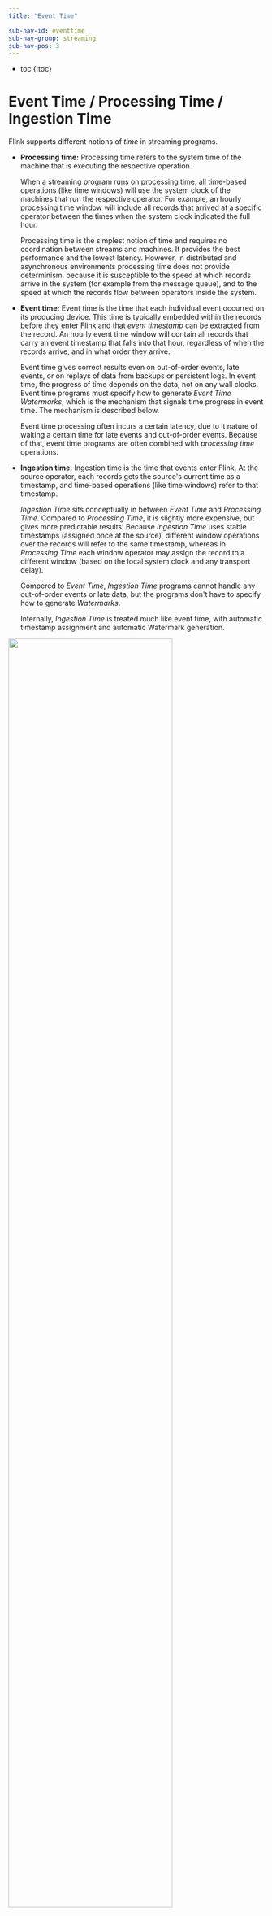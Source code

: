 ```yaml
---
title: "Event Time"

sub-nav-id: eventtime
sub-nav-group: streaming
sub-nav-pos: 3
---
```

<!--
Licensed to the Apache Software Foundation (ASF) under one
or more contributor license agreements.  See the NOTICE file
distributed with this work for additional information
regarding copyright ownership.  The ASF licenses this file
to you under the Apache License, Version 2.0 (the
"License"); you may not use this file except in compliance
with the License.  You may obtain a copy of the License at

  http://www.apache.org/licenses/LICENSE-2.0

Unless required by applicable law or agreed to in writing,
software distributed under the License is distributed on an
"AS IS" BASIS, WITHOUT WARRANTIES OR CONDITIONS OF ANY
KIND, either express or implied.  See the License for the
specific language governing permissions and limitations
under the License.
-->

* toc
{:toc}

# Event Time / Processing Time / Ingestion Time

Flink supports different notions of *time* in streaming programs.

- **Processing time:** Processing time refers to the system time of the machine that is executing the
    respective operation.

    When a streaming program runs on processing time, all time-based operations (like time windows) will
    use the system clock of the machines that run the respective operator. For example, an hourly
    processing time window will include all records that arrived at a specific operator between the
    times when the system clock indicated the full hour.

    Processing time is the simplest notion of time and requires no coordination between streams and machines.
    It provides the best performance and the lowest latency. However, in distributed and asynchronous
    environments processing time does not provide determinism, because it is susceptible to the speed at which
    records arrive in the system (for example from the message queue), and to the speed at which the
    records flow between operators inside the system.

- **Event time:** Event time is the time that each individual event occurred on its producing device.
    This time is typically embedded within the records before they enter Flink and that *event timestamp*
    can be extracted from the record. An hourly event time window will contain all records that carry an
    event timestamp that falls into that hour, regardless of when the records arrive, and in what order
    they arrive.

    Event time gives correct results even on out-of-order events, late events, or on replays
    of data from backups or persistent logs. In event time, the progress of time depends on the data,
    not on any wall clocks. Event time programs must specify how to generate *Event Time Watermarks*,
    which is the mechanism that signals time progress in event time. The mechanism is
    described below.

    Event time processing often incurs a certain latency, due to it nature of waiting a certain time for
    late events and out-of-order events. Because of that, event time programs are often combined with
    *processing time* operations.

- **Ingestion time:** Ingestion time is the time that events enter Flink. At the source operator, each
    records gets the source's current time as a timestamp, and time-based operations (like time windows)
    refer to that timestamp.

    *Ingestion Time* sits conceptually in between *Event Time* and *Processing Time*. Compared to
    *Processing Time*, it is slightly more expensive, but gives more predictable results: Because
    *Ingestion Time* uses stable timestamps (assigned once at the source), different window operations
    over the records will refer to the same timestamp, whereas in *Processing Time* each window operator
    may assign the record to a different window (based on the local system clock and any transport delay).

    Compered to *Event Time*, *Ingestion Time* programs cannot handle any out-of-order events or late data,
    but the programs don't have to specify how to generate *Watermarks*.

    Internally, *Ingestion Time* is treated much like event time, with automatic timestamp assignment and
    automatic Watermark generation.

<img src="fig/times_clocks.svg" class="center" width="80%" />


### Setting a Time Characteristic

The first part of a Flink DataStream program is usually to set the base *time characteristic*. That setting
defines how data stream sources behave (for example whether to assign timestamps), and what notion of
time the window operations like `KeyedStream.timeWindow(Time.secondss(30))` refer to.

The following example shows a Flink program that aggregates events in hourly time windows. The behavior of the
windows adapts with the time characteristic.

<div class="codetabs" markdown="1">
<div data-lang="java" markdown="1">
{% highlight java %}
final StreamExecutionEnvironment env = StreamExecutionEnvironment.getExecutionEnvironment();

env.setStreamTimeCharacteristic(TimeCharacteristic.ProcessingTime);

// alternatively:
// env.setStreamTimeCharacteristic(TimeCharacteristic.IngestionTime);
// env.setStreamTimeCharacteristic(TimeCharacteristic.EventTime);

DataStream<MyEvent> stream = env.addSource(new FlinkKafkaConsumer09<MyEvent>(topic, schema, props));

stream
    .keyBy( (event) -> event.getUser() )
    .timeWindow(Time.hours(1))
    .reduce( (a, b) -> a.add(b) )
    .addSink(...);
{% endhighlight %}
</div>
<div data-lang="scala" markdown="1">
{% highlight scala %}
val env = StreamExecutionEnvironment.getExecutionEnvironment

env.setStreamTimeCharacteristic(TimeCharacteristic.ProcessingTime)

// alternatively:
// env.setStreamTimeCharacteristic(TimeCharacteristic.IngestionTime)
// env.setStreamTimeCharacteristic(TimeCharacteristic.EventTime)

val stream: DataStream[MyEvent] = env.addSource(new FlinkKafkaConsumer09[MyEvent](topic, schema, props))

stream
    .keyBy( _.getUser )
    .timeWindow(Time.hours(1))
    .reduce( (a, b) => a.add(b) )
    .addSink(...)
{% endhighlight %}
</div>
</div>


Note that in order to run this example in *Event Time*, the program needs to use either an event time
source, or inject a *Timestamp Assigner & Watermark Generator*. Those functions describe how to access
the event timestamps, and what timely out-of-orderness the event stream exhibits.

The section below describes the general mechanism behind *Timestamps* and *Watermarks*. For a guide how
to use timestamp assignment and watermark generation in the Flink DataStream API, please refer to
[Generating Timestamps / Watermarks]({{ site.baseurl }}/apis/streaming/event_timestamps_watermarks.html)


# Event Time and Watermarks

*Note: Flink implements many techniques from the Dataflow Model. For a good introduction to Event Time and, have also a look at these articles*

  - [Streaming 101](https://www.oreilly.com/ideas/the-world-beyond-batch-streaming-101) by Tyler Akidau
  - The [Dataflow Model paper](https://static.googleusercontent.com/media/research.google.com/en//pubs/archive/43864.pdf)


A stream processor that supports *event time* needs a way to measure the progress of event time. 
For example, a window operator that builds hourly windows needs to be notified when event time has reached the
next full hour, such that the operator can close the next window.

*Event Time* can progress independently of *Processing Time* (measures by wall clocks).
For example, in one program, the current *event time* of an operator can trail slightly behind the processing time
(accounting for a delay in receiving the latest elements) and both proceed at the same speed. In another streaming
program, which reads fast-forward through some data already buffered in a Kafka topic (or another message queue), event time
can progress by weeks in seconds.

------

The mechanism in Flink to measure progress in event time are **Watermarks**.
Watermarks flow as part of the data stream and carry a timestamp *t*. A *Watermark(t)* declares that event time has reached time
*t* in that stream, meaning that all events with a timestamps *t' < t* have occurred.

The figure below shows a stream of events with (logical) timestamps, and watermarks flowing inline. The events are in order
(with respect to their timestamp), meaning that watermarks are simply periodic markers in the stream with an in-order timestamp.

<img src="fig/stream_watermark_in_order.svg" alt="A data stream with events (in order) and watermarks" class="center" width="65%" />

Watermarks are crucial for *out-of-order* streams, as shown in the figure below, where, events do not occur ordered by their timestamp.
Watermarks establish points in the stream where all events up to a certain timestamp have occurred. Once these watermarks reach an
operator, the operator can advance its internal *event time clock* to the value of the watermark.

<img src="fig/stream_watermark_out_of_order.svg" alt="A data stream with events (out of order) and watermarks" class="center" width="65%" />


## Watermarks in Parallel Streams

Watermarks are generated at source functions, or directly after source functions. Each parallel subtask of a source function usually
generates its watermarks independently. These watermarks define the event time at that particular parallel source.

As the watermarks flow through the streaming program, they advance the event time at the operators where they arrive. Whenever an
operator advances its event time, it generates a new watermark downstream for its successor operators.

Operators that consume multiple input streams (e.g., after a *keyBy(...)* or *partition(...)* function, or a union) track the event time
on each of their input streams. The operator's current event time is the minimum of the input streams' event time. As the input streams
update their event time, so does the operator.

The figure below shows an example of events and watermarks flowing through parallel streams, and operators tracking event time.

<img src="fig/parallel_streams_watermarks.svg" alt="Parallel data streams and operators with events and watermarks" class="center" width="80%" />


## Late Elements

It is possible that certain elements violate the watermark condition, meaning that even after the *Watermark(t)* has occurred,
more elements with timestamp *t' < t* will occur. In fact, in many real world setups, certain elements can be arbitrarily
delayed, which it is impossible to define a time when all elements of a certain event timestamp have occurred.
Further more, even if the lateness can be bounded, delaying the watermarks by too much is often not desirable, because it delays
the evaluation of the event time windows by too much.

Due to that, some streaming programs will explicitly expect a number of *late* elements. Late elements are elements that
arrive after the system's event time clock (as signaled by the watermarks) has already passed the time of the late element's
timestamp.


